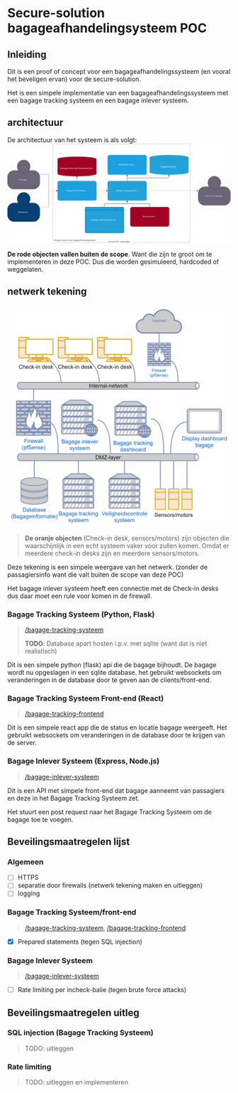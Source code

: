 # Secure-solution bagageafhandelingsysteem POC

## Inleiding

Dit is een proof of concept voor een bagageafhandelingssysteem (en vooral het beveligen ervan) voor de secure-solution.

Het is een simpele implementatie van een bagageafhandelingssysteem met een bagage tracking systeem en een bagage inlever systeem.

## architectuur

De architectuur van het systeem is als volgt:
![architectuur](DocumentatieResources/c4-bagageafhandeling.svg)

**De rode objecten vallen buiten de scope**. Want die zijn te groot om te implementeren in deze POC. Dus die worden gesimuleerd, hardcoded of weggelaten.

## netwerk tekening

![netwerk tekening](DocumentatieResources/netwerk-bagageafhandeling.png)

> **De oranje objecten** (Check-in desk, sensors/motors) zijn objecten die waarschijnlijk in een echt systeem vaker voor zullen komen. Omdat er meerdere check-in desks zijn en meerdere sensors/motors.

Deze tekening is een simpele weergave van het netwerk. (zonder de passagiersinfo want die valt buiten de scope van deze POC)

Het bagage inlever systeem heeft een connectie met de Check-in desks dus daar moet een rule voor komen in de firewall.

### Bagage Tracking Systeem (Python, Flask)

> [/bagage-tracking-systeem](/bagage-tracking-systeem)
>
> **TODO**: Database apart hosten i.p.v. met sqlite (want dat is niet realistisch)

Dit is een simpele python (flask) api die de bagage bijhoudt. De bagage wordt nu opgeslagen in een sqlite database. het gebruikt websockets om veranderingen in de database door te geven aan de clients/front-end.

### Bagage Tracking Systeem Front-end (React)

> [/bagage-tracking-frontend](/bagage-tracking-frontend)

Dit is een simpele react app die de status en locatie bagage weergeeft. Het gebruikt websockets om veranderingen in de database door te krijgen van de server.

### Bagage Inlever Systeem (Express, Node.js)

> [/bagage-inlever-systeem](/bagage-inlever-systeem)

Dit is een API met simpele front-end dat bagage aanneemt van passagiers en deze in het Bagage Tracking Systeem zet.

Het stuurt een post request naar het Bagage Tracking Systeem om de bagage toe te voegen.


## Beveilingsmaatregelen lijst

### Algemeen

- [ ] HTTPS
- [ ] separatie door firewalls (netwerk tekening maken en uitleggen)
- [ ] logging

### Bagage Tracking Systeem/front-end

> [/bagage-tracking-systeem](/bagage-tracking-systeem), [/bagage-tracking-frontend](/bagage-tracking-frontend)

- [x] Prepared statements (tegen SQL injection)

### Bagage Inlever Systeem

> [/bagage-inlever-systeem](/bagage-inlever-systeem)

- [ ] Rate limiting per incheck-balie (tegen brute force attacks)

## Beveilingsmaatregelen uitleg

### SQL injection (Bagage Tracking Systeem)

> TODO: uitleggen

### Rate limiting

> TODO: uitleggen en implementeren
